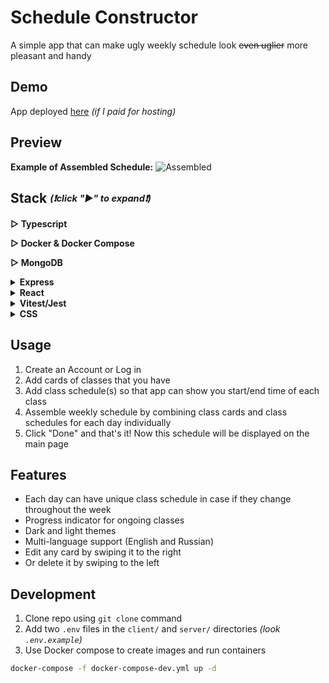 # Schedule Constructor
A simple app that can make ugly weekly schedule look ~~even uglier~~ more pleasant and handy
<br/>

## Demo
App deployed [here](https://vexon.beget.tech/#/auth/login) _(if I paid for hosting)_

## Preview

**Example of Assembled Schedule:**
![Assembled](https://github.com/stinger222/edu-schedule-constructor/assets/39219491/0d3b006b-001f-456e-8468-1ffa7ee1a247)


## Stack <i><sub><sup>(❗click "►" to expand❗)</sup></sub></i>
 <b>▷ Typescript</b>

 <b>▷ Docker & Docker Compose</b>

 <b>▷ MongoDB</b>
 
 <details>
   <summary><b>Express</b></summary>
  
   - JWT
     > For user authentication
 </details>

 <details>
   <summary><b>React</b></summary>
  
   - MobX
     > For global state management
   - React Hook Form
     > To create forms with necessary logic such as validation and form state management
   - React Router Dom
     > For dynamic routing and navigation in the app
   - Error Boundary
     > For handling errors and preventing bad user experience
   - i18next
     > For multi-language support (English / Russian)
   - Axios
     > For data fetching
</details>

<details>
  <summary><b>Vitest/Jest</b></summary>
  
   - Unit Testing
     > (React components & utility functions) 
   - Simple snapshot testing
</details>

 <details>
   <summary><b>CSS</b></summary>

   - Styled Components
     > For general components styling
   - React Spring + Use Gesture
     > Used to add delete/edit swipe animations
   - React transition group
     > To animate navigation in dropdown menu
</details>

## Usage
  1. Create an Account or Log in
  2. Add cards of classes that you have
  3. Add class schedule(s) so that app can show you start/end time of each class
  5. Assemble weekly schedule by combining class cards and class schedules for each day individually
  6. Click "Done" and that's it! Now this schedule will be displayed on the main page
   
## Features
  - Each day can have unique class schedule in case if they change throughout the week
  - Progress indicator for ongoing classes
  - Dark and light themes 
  - Multi-language support (English and Russian)
  - Edit any card by swiping it to the right
  - Or delete it by swiping to the left

## Development
1. Clone repo using `git clone` command
2. Add two `.env` files in the `client/` and `server/` directories _(look `.env.example`)_
3. Use Docker compose to create images and run containers
```sh
docker-compose -f docker-compose-dev.yml up -d
```
